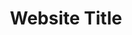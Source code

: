 ---
template: true
layout: single
title: Website Title
creator: Creator Name/username
creator_url: link to twitter/github
date_added: YYYY-MM-DD
site_description: description
site_url: link to site
site_screenshots:
  - gallery/path.png
site_tags:
  - tag
---